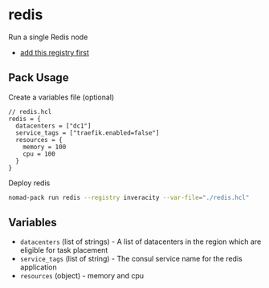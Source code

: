 # redis

Run a single Redis node

- [add this registry first](../../README.md#nomad-registry)

## Pack Usage

Create a variables file (optional)

```hcl
// redis.hcl
redis = {
  datacenters = ["dc1"]
  service_tags = ["traefik.enabled=false"]
  resources = {
    memory = 100
    cpu = 100
  }
}
```

Deploy redis

```sh
nomad-pack run redis --registry inveracity --var-file="./redis.hcl"
```

## Variables

- `datacenters` (list of strings) - A list of datacenters in the region which
  are eligible for task placement
- `service_tags` (list of string) - The consul service name for the redis
  application
- `resources` (object) - memory and cpu
